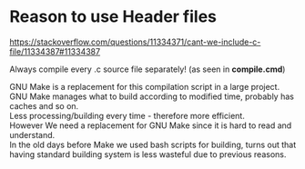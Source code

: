 # Reason to use Header files
https://stackoverflow.com/questions/11334371/cant-we-include-c-file/11334387#11334387

Always compile every .c source file separately! (as seen in **compile.cmd**)

GNU Make is a replacement for this compilation script in a large project.  
GNU Make manages what to build according to modified time, probably has caches and so on.  
Less processing/building every time - therefore more efficient.  
However We need a replacement for GNU Make since it is hard to read and understand.  
In the old days before Make we used bash scripts for building, turns out that having standard building system is less wasteful due to previous reasons.   
